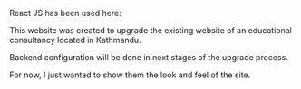 React JS has been used here:

This website was created to upgrade the existing website of an educational consultancy located in Kathmandu.

Backend configuration will be done in next stages of the upgrade process.

For now, I just wanted to show them the look and feel of the site.
